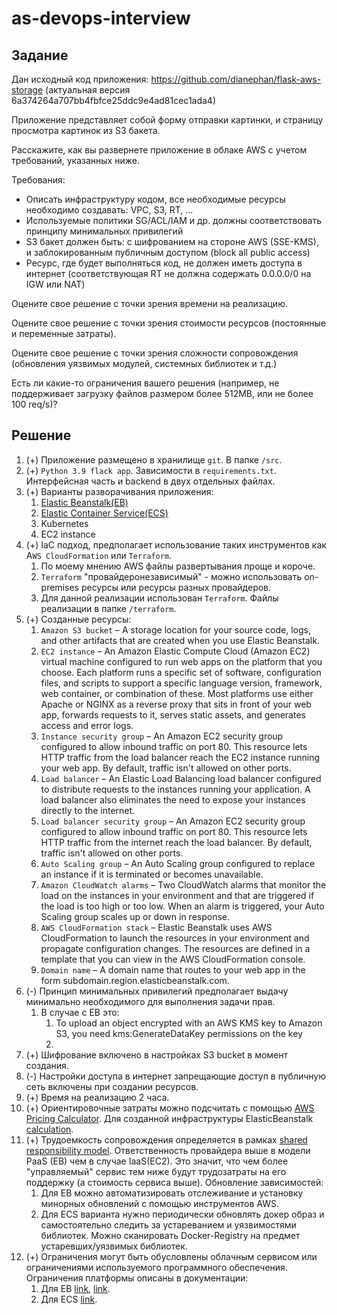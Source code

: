 # as-devops-interview

## Задание

Дан исходный код приложения: https://github.com/dianephan/flask-aws-storage (актуальная версия 6a374264a707bb4fbfce25ddc9e4ad81cec1ada4) 

Приложение представляет собой форму отправки картинки, и страницу просмотра картинок из S3 бакета. 

Расскажите, как вы развернете приложение в облаке AWS с учетом требований, указанных ниже. 

Требования: 

* Описать инфраструктуру кодом, все необходимые ресурсы необходимо создавать: VPC, S3, RT, ...  
* Используемые политики SG/ACL/IAM и др. должны соответствовать принципу минимальных привилегий  
* S3 бакет должен быть: c шифрованием на стороне AWS (SSE-KMS), и заблокированным публичным доступом (block all public access)  
* Ресурс, где будет выполняться код, не должен иметь доступа в интернет (соответствующая RT не должна содержать 0.0.0.0/0 на IGW или NAT)  

Оцените свое решение с точки зрения времени на реализацию. 

Оцените свое решение с точки зрения стоимости ресурсов (постоянные и переменные затраты). 

Оцените свое решение с точки зрения сложности сопровождения (обновления уязвимых модулей, системных библиотек и т.д.) 

Есть ли какие-то ограничения вашего решения (например, не поддерживает загрузку файлов размером более 512MB, или не более 100 req/s)?

## Решение

1. (+) Приложение размещено в хранилище `git`. В папке `/src`.
2. (+) `Python 3.9 flack app`. Зависимости в `requirements.txt`. Интерфейсная часть и backend в двух отдельных файлах.
3. (+) Варианты разворачивания приложения:
   1. [Elastic Beanstalk(EB)](https://docs.aws.amazon.com/elastic-beanstalk/index.html)
   2. [Elastic Container Service(ECS)](https://docs.aws.amazon.com/ecs/index.html)
   3. Kubernetes
   4. EC2 instance
4. (+) IaC подход, предполагает использование таких инструментов как A`WS CloudFormation` или `Terraform`. 
   1. По моему мнению AWS файлы развертывания проще и короче.
   2. `Terraform` "провайдеронезависимый" - можно использовать on-premises ресурсы или ресурсы разных провайдеров.
   3. Для данной реализации использован `Terraform`. Файлы реализации в папке `/terraform`.
5. (+) Созданные ресурсы:
   1. `Amazon S3 bucket` – A storage location for your source code, logs, and other artifacts that are created when you use Elastic Beanstalk. 
   2. `EC2 instance` – An Amazon Elastic Compute Cloud (Amazon EC2) virtual machine configured to run web apps on the platform that you choose. 
   Each platform runs a specific set of software, configuration files, and scripts to support a specific language version, framework, web container, or combination of these. Most platforms use either Apache or NGINX as a reverse proxy that sits in front of your web app, forwards requests to it, serves static assets, and generates access and error logs. 
   3. `Instance security group` – An Amazon EC2 security group configured to allow inbound traffic on port 80. This resource lets HTTP traffic from the load balancer reach the EC2 instance running your web app. By default, traffic isn't allowed on other ports. 
   4. `Load balancer` – An Elastic Load Balancing load balancer configured to distribute requests to the instances running your application. A load balancer also eliminates the need to expose your instances directly to the internet. 
   5. `Load balancer security group` – An Amazon EC2 security group configured to allow inbound traffic on port 80. This resource lets HTTP traffic from the internet reach the load balancer. By default, traffic isn't allowed on other ports. 
   6. `Auto Scaling group` – An Auto Scaling group configured to replace an instance if it is terminated or becomes unavailable. 
   7. `Amazon CloudWatch alarms` – Two CloudWatch alarms that monitor the load on the instances in your environment and that are triggered if the load is too high or too low. When an alarm is triggered, your Auto Scaling group scales up or down in response. 
   8. `AWS CloudFormation stack` – Elastic Beanstalk uses AWS CloudFormation to launch the resources in your environment and propagate configuration changes. The resources are defined in a template that you can view in the AWS CloudFormation console. 
   9. `Domain name` – A domain name that routes to your web app in the form subdomain.region.elasticbeanstalk.com.
6. (-) Принцип минимальных привилегий предполагает выдачу минимально необходимого для выполнения задачи прав.
   1. В случае с EB это:
      1. To upload an object encrypted with an AWS KMS key to Amazon S3, you need kms:GenerateDataKey permissions on the key
      2.
7. (+) Шифрование включено в настройках S3 bucket в момент создания.
8. (-) Настройки доступа в интернет запрещающие доступ в публичную сеть включены при создании ресурсов.
9. (+) Время на реализацию 2 часа.
10. (+) Ориентировочные затраты можно подсчитать с помощью [AWS Pricing Calculator](https://calculator.aws/). 
Для созданной инфраструктуры ElasticBeanstalk [calculation](https://calculator.aws/#/estimate?id=b666907f2ec3641e58546b7d94b4f34a983e2aa5).
11. (+) Трудоемкость сопровождения определяется в рамках [shared responsibility model](https://docs.aws.amazon.com/elasticbeanstalk/latest/dg/vulnerability-analysis-and-management.html). 
Ответственность провайдера выше в модели PaaS (EB) чем в случае IaaS(EC2). 
Это значит, что чем более "управляемый" сервис тем ниже будут трудозатраты на его поддержку (а стоимость сервиса выше).
Обновление зависимостей:
    1. Для EB можно автоматизировать отслеживание и установку минорных обновлений с помощью инструментов AWS. 
    2. Для ECS варианта нужно периодически обновлять докер образ и самостоятельно следить за устареванием и уязвимостями библиотек. 
    Можно сканировать Docker-Registry на предмет устаревших/уязвимых библиотек.
13. (+) Ограничения могут быть обусловлены облачным сервисом или ограничениями используемого программного обеспечения. 
Ограничения платформы описаны в документации:
    1. Для EB [link](https://docs.aws.amazon.com/elasticbeanstalk/latest/dg/applications-lifecycle.html), [link](https://docs.aws.amazon.com/elasticbeanstalk/latest/dg/command-options-general.html).
    2. Для ECS [link](https://docs.aws.amazon.com/AmazonECS/latest/developerguide/service-quotas.html).